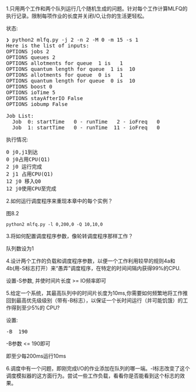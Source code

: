 1.只用两个工作和两个队列运行几个随机生成的问题。针对每个工作计算MLFQ的执行记录。限制每项作业的长度并关闭I/O,让你的生活更轻松。

状态:
<pre>
❯ python2 mlfq.py -j 2 -n 2 -M 0 -m 15 -s 1
Here is the list of inputs:
OPTIONS jobs 2
OPTIONS queues 2
OPTIONS allotments for queue  1 is   1
OPTIONS quantum length for queue  1 is  10
OPTIONS allotments for queue  0 is   1
OPTIONS quantum length for queue  0 is  10
OPTIONS boost 0
OPTIONS ioTime 5
OPTIONS stayAfterIO False
OPTIONS iobump False

Job List:
  Job  0: startTime   0 - runTime   2 - ioFreq   0
  Job  1: startTime   0 - runTime  11 - ioFreq   0
</pre>

执行情况:
<pre>
0 j0,j1到达
0 j0占用CPU(Q1)
2 j0 运行完成
2 j1 占用CPU(Q1)
12 j0 移入Q0
12 j0使用CPU至完成
</pre>

2.如何运行调度程序来重现本章中的每个实例？

图8.2
```shell script
python2 mlfq.py -l 0,200,0 -Q 10,10,0 
```

3.将如何配置调度程序参数，像轮转调度程序那样工作？

队列数设为1

4.设计两个工作的负载和调度程序参数，以便一个工作利用较早的规则4a和4b(用-S标志打开）来“愚弄”调度程序，在特定的时间间隔内获得99%的CPU.

设置-S参数, 并使时间片长度 >= IO频率即可

5.给定一个系统，其最高队列中的时间片长度为10ms,你需要如何频繁地将工作推回到最高优先级级别（带有-B标志），以保证一个长时间运行（并可能饥饿）的工作得到至少5%的 CPU?

设置:

<pre>
-B  190
</pre>

-B参数 <= 190即可

即至少每200ms运行10ms

6.调度中有一个问题，即刚完成I/O的作业添加在队列的哪一端。-I标志改变了这个调度模拟器的这方面行为。尝试一些工作负载，看看你是否能看到这个标志的效果。


